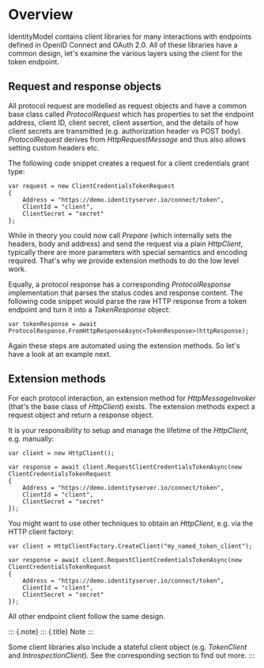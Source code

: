 Overview
========

IdentityModel contains client libraries for many interactions with
endpoints defined in OpenID Connect and OAuth 2.0. All of these
libraries have a common design, let\'s examine the various layers using
the client for the token endpoint.

Request and response objects
----------------------------

All protocol request are modelled as request objects and have a common
base class called *ProtocolRequest* which has properties to set the
endpoint address, client ID, client secret, client assertion, and the
details of how client secrets are transmitted (e.g. authorization header
vs POST body). *ProtocolRequest* derives from *HttpRequestMessage* and
thus also allows setting custom headers etc.

The following code snippet creates a request for a client credentials
grant type:

```
var request = new ClientCredentialsTokenRequest
{
    Address = "https://demo.identityserver.io/connect/token",
    ClientId = "client",
    ClientSecret = "secret"
};
```

While in theory you could now call *Prepare* (which internally sets the
headers, body and address) and send the request via a plain
*HttpClient*, typically there are more parameters with special semantics
and encoding required. That\'s why we provide extension methods to do
the low level work.

Equally, a protocol response has a corresponding *ProtocolResponse*
implementation that parses the status codes and response content. The
following code snippet would parse the raw HTTP response from a token
endpoint and turn it into a *TokenResponse* object:

```
var tokenResponse = await ProtocolResponse.FromHttpResponseAsync<TokenResponse>(httpResponse);
```

Again these steps are automated using the extension methods. So let\'s
have a look at an example next.

Extension methods
-----------------

For each protocol interaction, an extension method for
*HttpMessageInvoker* (that\'s the base class of *HttpClient*) exists.
The extension methods expect a request object and return a response
object.

It is your responsibility to setup and manage the lifetime of the
*HttpClient*, e.g. manually:

```
var client = new HttpClient();

var response = await client.RequestClientCredentialsTokenAsync(new ClientCredentialsTokenRequest
{
    Address = "https://demo.identityserver.io/connect/token",
    ClientId = "client",
    ClientSecret = "secret"
});
```

You might want to use other techniques to obtain an *HttpClient*, e.g.
via the HTTP client factory:

```
var client = HttpClientFactory.CreateClient("my_named_token_client");

var response = await client.RequestClientCredentialsTokenAsync(new ClientCredentialsTokenRequest
{
    Address = "https://demo.identityserver.io/connect/token",
    ClientId = "client",
    ClientSecret = "secret"
});
```

All other endpoint client follow the same design.

::: {.note}
::: {.title}
Note
:::

Some client libraries also include a stateful client object (e.g.
*TokenClient* and *IntrospectionClient*). See the corresponding section
to find out more.
:::

